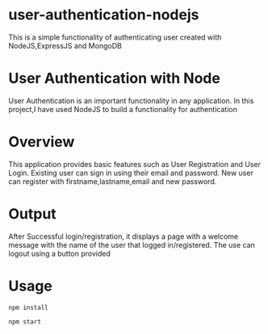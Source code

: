 # user-authentication-nodejs
This is a simple functionality of authenticating user created with NodeJS,ExpressJS and MongoDB

# User Authentication with Node
User Authentication is an important functionality in any application. In this project,I have used NodeJS to build a functionality for authentication

# Overview
This application provides basic features such as User Registration and User Login. Existing user can sign in using their email and password. New user can register with firstname,lastname,email and new password.

# Output
After Successful login/registration, it displays a page with a welcome message with the name of the user that logged in/registered. The use can logout using a button provided

# Usage
```
npm install
```
```
npm start
```
